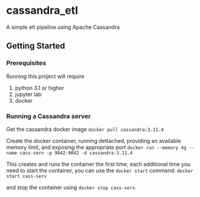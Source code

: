 # cassandra_etl

A simple etl pipeline using Apache Cassandra

## Getting Started

### Prerequisites

Running this project will require

1. python 3.1 or higher
1. jupyter lab
1. docker

### Running a Cassandra server

Get the cassandra docker image
`docker pull cassandra:3.11.4`

Create the docker container, running dettached, providing an available memory limit, and exposing the appropriate port
`docker run --memory 4g --name cass-serv -p 9042:9042 -d cassandra:3.11.4`

This creates and runs the container the first time, each additional time you need to start the container, you can use the `docker start` command:
`docker start cass-serv`

and stop the container using `docker stop cass-serv`.